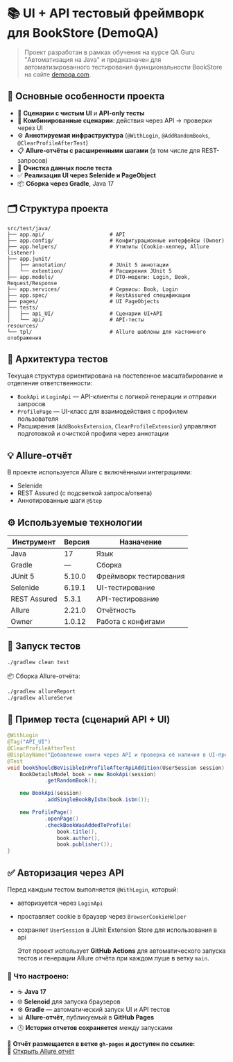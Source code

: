 # 📚 UI + API тестовый фреймворк для BookStore (DemoQA)

> Проект разработан в рамках обучения на курсе QA Guru "Автоматизация на Java" и предназначен для автоматизированного тестирования функциональности BookStore на сайте [demoqa.com](https://demoqa.com/).

## 🧩 Основные особенности проекта

- 🧪 **Сценарии с чистым UI** и **API-only тесты**
- 🔗 **Комбинированные сценарии**: действия через API → проверки через UI
- ⚙️ **Аннотируемая инфраструктура** (`@WithLogin`, `@AddRandomBooks`, `@ClearProfileAfterTest`)
- 📋 **Allure-отчёты с расширенными шагами** (в том числе для REST-запросов)
- 🧹 **Очистка данных после теста**
- ✅ **Реализация UI через Selenide и PageObject**
- 📦 **Сборка через Gradle**, Java 17

## 🗂 Структура проекта

```
src/test/java/
├── app.api/                     # API
├── app.config/                  # Конфигурационные интерфейсы (Owner)
├── app.helpers/                 # Утилиты (Cookie-хелпер, Allure listener)
├── app.junit/
│   ├── annotation/              # JUnit 5 аннотации
│   └── extention/               # Расширения JUnit 5
├── app.models/                  # DTO-модели: Login, Book, Request/Response
├── app.services/                # Сервисы: Book, Login
├── app.spec/                    # RestAssured спецификации
├── pages/                       # UI PageObjects
├── tests/
│   ├── api_UI/                  # Сценарии UI+API
│   └── api/                     # API-тесты
resources/
└── tpl/                         # Allure шаблоны для кастомного отображения
```

## 🧠 Архитектура тестов

Текущая структура ориентирована на постепенное масштабирование и отделение ответственности:

- `BookApi` и `LoginApi` — API-клиенты с логикой генерации и отправки запросов
- `ProfilePage` — UI-класс для взаимодействия с профилем пользователя
- Расширения (`AddBooksExtension`, `ClearProfileExtension`) управляют подготовкой и очисткой профиля через аннотации

## 💡 Allure-отчёт

В проекте используется Allure с включёнными интеграциями:
- Selenide
- REST Assured (с подсветкой запроса/ответа)
- Аннотированные шаги `@Step`

## ⚙️ Используемые технологии

| Инструмент              | Версия     | Назначение                     |
|-------------------------|------------|--------------------------------|
| Java                    | 17         | Язык                           |
| Gradle                  | —          | Сборка                         |
| JUnit 5                 | 5.10.0     | Фреймворк тестирования         |
| Selenide                | 6.19.1     | UI-тестирование                |
| REST Assured            | 5.3.1      | API-тестирование               |
| Allure                  | 2.21.0     | Отчётность                     |
| Owner                   | 1.0.12     | Работа с конфигами             |

## 🚀 Запуск тестов

```bash
./gradlew clean test
```

📦 Сборка Allure-отчёта:
```bash
./gradlew allureReport
./gradlew allureServe
```

## 🧪 Пример теста (сценарий API + UI)

```java
@WithLogin
@Tag("API_UI")
@ClearProfileAfterTest
@DisplayName("Добавление книги через API и проверка её наличия в UI-профиле")
@Test
void bookShouldBeVisibleInProfileAfterApiAddition(UserSession session) {
    BookDetailsModel book = new BookApi(session)
            .getRandomBook();

    new BookApi(session)
            .addSingleBookByIsbn(book.isbn());

    new ProfilePage()
            .openPage()
            .checkBookWasAddedToProfile(
                book.title(),
                book.author(),
                book.publisher());
}
```

## ✅ Авторизация через API

Перед каждым тестом выполняется `@WithLogin`, который:
- авторизуется через `LoginApi`
- проставляет cookie в браузер через `BrowserCookieHelper`
- сохраняет `UserSession` в JUnit Extension Store для использования в api

  Этот проект использует **GitHub Actions** для автоматического запуска тестов и генерации Allure отчёта при каждом пуше в ветку `main`.

### 🔧 Что настроено:
- ☕ **Java 17**
- 🌐 **Selenoid** для запуска браузеров
- ⚙️ **Gradle** — автоматический запуск UI и API тестов
- 📊 **Allure-отчёт**, публикуемый в **GitHub Pages**
- 🕓 **История отчетов сохраняется** между запусками

📂 **Отчёт размещается в ветке `gh-pages` и доступен по ссылке:**  
🔗 [Открыть Allure отчёт](https://sentidas.github.io/UI_API_java_demoQA/)

